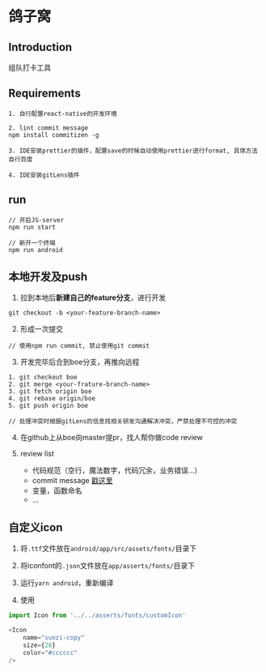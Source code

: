 # 鸽子窝

## Introduction

组队打卡工具

## Requirements

```shell
1. 自行配置react-native的开发环境

2. lint commit message
npm install commitizen -g

3. IDE安装prettier的插件，配置save的时候自动使用prettier进行format, 具体方法自行百度

4. IDE安装gitLens插件
```

## run

```shell
// 开启JS-server
npm run start

// 新开一个终端
npm run android
```

## 本地开发及push
1. 拉到本地后**新建自己的feature分支**，进行开发

```shell
git checkout -b <your-feature-branch-name>
```

2. 形成一次提交
```shell
// 使用npm run commit, 禁止使用git commit
```

3. 开发完毕后合到boe分支，再推向远程

```shell
1. git checkout boe
2. git merge <your-frature-branch-name>
3. git fetch origin boe
4. git rebase origin/boe
5. git push origin boe

// 处理冲突时根据gitLens的信息找相关研发沟通解决冲突，严禁处理不可控的冲突
```

4. 在github上从boe向master提pr，找人帮你做code review

5. review list

    - 代码规范（空行，魔法数字，代码冗余，业务错误...）
    - commit message  [戳这里](https://docs.google.com/document/d/1QrDFcIiPjSLDn3EL15IJygNPiHORgU1_OOAqWjiDU5Y/edit#heading=h.uci6olwuf96)
    - 变量，函数命名
    - ...

## 自定义icon

1. 将`.ttf`文件放在`android/app/src/assets/fonts/`目录下

2. 将iconfont的`.json`文件放在`app/asserts/fonts/`目录下

3. 运行`yarn android`，重新编译

4. 使用
~~~javascript
import Icon from '../../asserts/fonts/customIcon'

<Icon
    name="suozi-copy"
    size={28}
    color="#cccccc"
/>
~~~

